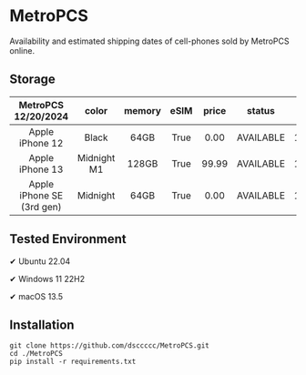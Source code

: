# MetroPCS
Availability and estimated shipping dates of cell-phones sold by MetroPCS online.
## Storage
|MetroPCS 12/20/2024|color|memory|eSIM|price|status|shipping from|shipping to|
|:--:|:--:|:--:|:--:|:--:|:--:|:--:|:--:|
|Apple iPhone 12|Black|64GB|True|0.00|AVAILABLE|12/20/2024|12/23/2024|
|Apple iPhone 13|Midnight M1|128GB|True|99.99|AVAILABLE|12/20/2024|12/23/2024|
|Apple iPhone SE (3rd gen)|Midnight|64GB|True|0.00|AVAILABLE|12/20/2024|12/23/2024|

## Tested Environment
✔ Ubuntu 22.04

✔ Windows 11 22H2

✔ macOS 13.5
## Installation
```
git clone https://github.com/dsccccc/MetroPCS.git
cd ./MetroPCS
pip install -r requirements.txt
```
